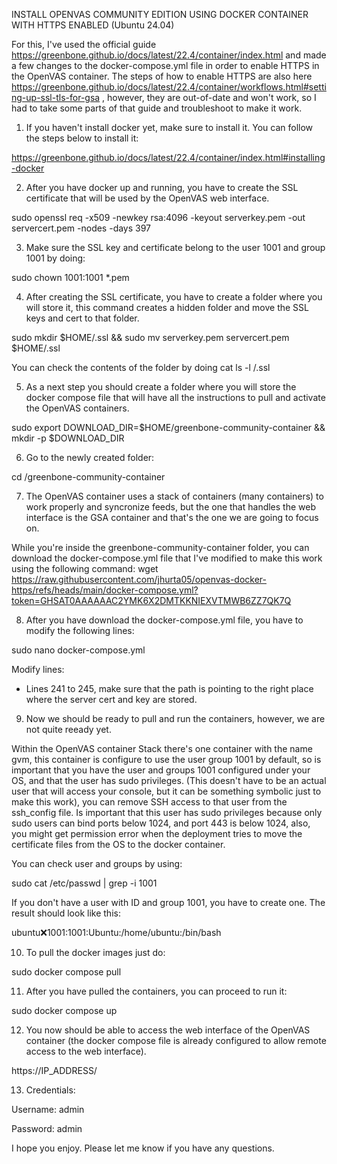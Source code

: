 INSTALL OPENVAS COMMUNITY EDITION USING DOCKER CONTAINER WITH HTTPS ENABLED (Ubuntu 24.04)

For this, I've used the official guide https://greenbone.github.io/docs/latest/22.4/container/index.html and made a few changes to the docker-compose.yml file in order to enable HTTPS in the OpenVAS container. 
The steps of how to enable HTTPS are also here https://greenbone.github.io/docs/latest/22.4/container/workflows.html#setting-up-ssl-tls-for-gsa , however, they are out-of-date and won't work, so I had to take some parts of that guide and troubleshoot to make it work.

1. If you haven't install docker yet, make sure to install it. You can follow the steps below to install it:

https://greenbone.github.io/docs/latest/22.4/container/index.html#installing-docker

2. After you have docker up and running, you have to create the SSL certificate that will be used by the OpenVAS web interface.

sudo openssl req -x509 -newkey rsa:4096 -keyout serverkey.pem -out servercert.pem -nodes -days 397

3. Make sure the SSL key and certificate belong to the user 1001 and group 1001 by doing:

sudo chown 1001:1001 *.pem

4. After creating the SSL certificate, you have to create a folder where you will store it, this command creates a hidden folder and move the SSL keys and cert to that folder.

sudo mkdir $HOME/.ssl && sudo mv serverkey.pem servercert.pem $HOME/.ssl  

You can check the contents of the folder by doing cat ls -l /.ssl

5. As a next step you should create a folder where you will store the docker compose file that will have all the instructions to pull and activate the OpenVAS containers.

sudo export DOWNLOAD_DIR=$HOME/greenbone-community-container && mkdir -p $DOWNLOAD_DIR

6. Go to the newly created folder:

cd /greenbone-community-container

7. The OpenVAS container uses a stack of containers (many containers) to work properly and syncronize feeds, but the one that handles the web interface is the GSA container and that's the one we are going to focus on.

While you're inside the greenbone-community-container folder, you can download the docker-compose.yml file that I've modified to make this work using the following command: wget https://raw.githubusercontent.com/jhurta05/openvas-docker-https/refs/heads/main/docker-compose.yml?token=GHSAT0AAAAAAC2YMK6X2DMTKKNIEXVTMWB6ZZ7QK7Q

8. After you have download the docker-compose.yml file, you have to modify the following lines:

sudo nano docker-compose.yml 

Modify lines: 
- Lines 241 to 245, make sure that the path is pointing to the right place where the server cert and key are stored.

9. Now we should be ready to pull and run the containers, however, we are not quite reeady yet.

Within the OpenVAS container Stack there's one container with the name gvm, this container is configure to use the user group 1001 by default, so is important that you have the user and groups 1001 configured under your OS, and that the user has sudo privileges. (This doesn't have to be an actual user that will access your console, but it can be something symbolic just to make this work), you can remove SSH access to that user from the ssh_config file.
Is important that this user has sudo privileges because only sudo users can bind ports below 1024, and port 443 is below 1024, also, you might get permission error when the deployment tries to move the certificate files from the OS to the docker container. 

You can check user and groups by using:

sudo cat /etc/passwd | grep -i 1001

If you don't have a user with ID and group 1001, you have to create one. The result should look like this:

ubuntu:x:1001:1001:Ubuntu:/home/ubuntu:/bin/bash

10. To pull the docker images just do:

sudo docker compose pull

11. After you have pulled the containers, you can proceed to run it:

sudo docker compose up

12. You now should be able to access the web interface of the OpenVAS container (the docker compose file is already configured to allow remote access to the web interface).

https://IP_ADDRESS/

13. Credentials:

Username: admin

Password: admin


I hope you enjoy. Please let me know if you have any questions.


